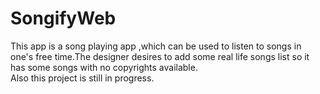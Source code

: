 # SongifyWeb
This app is a song playing app ,which can be used to listen to songs in one's free time.The designer desires to add some real life songs list so it has some songs with no copyrights available.  
Also this project is still in progress.
